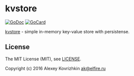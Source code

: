 kvstore
=======

[![GoDoc][1]][2]
[![GoCard][3]][4]

[1]: https://godoc.org/github.com/LeKovr/kvstore?status.svg
[2]: https://godoc.org/github.com/LeKovr/kvstore
[3]: https://goreportcard.com/badge/LeKovr/kvstore
[4]: https://goreportcard.com/report/github.com/LeKovr/kvstore

[kvstore](https://github.com/LeKovr/kvstore) - simple in-memory key-value store with persistense.

License
-------

The MIT License (MIT), see [LICENSE](LICENSE).

Copyright (c) 2016 Alexey Kovrizhkin ak@elfire.ru
